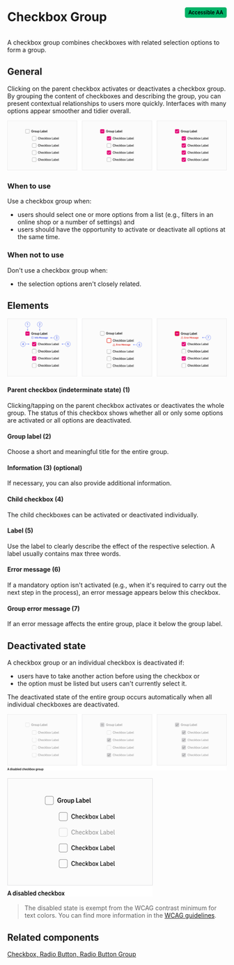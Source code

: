 <div style="display: inline-flex; align-items: center; justify-content: space-between; width: 100%;">
    <h1>Checkbox Group</h1>
    <img src="assets/aa.png" alt="Accessible AA" />
</div>

A checkbox group combines checkboxes with related selection options to form a group.

## General

Clicking on the parent checkbox activates or deactivates a checkbox group. By grouping the content of checkboxes and describing the group, you can present contextual relationships to users more quickly. Interfaces with many options appear smoother and tidier overall.

![Checkbox Group](assets/3_components/checkbox-group/checkbox-group.png)

### When to use

Use a checkbox group when:

- users should select one or more options from a list (e.g., filters in an online shop or a number of settings) and
- users should have the opportunity to activate or deactivate all options at the same time.

### When not to use

Don't use a checkbox group when:

- the selection options aren't closely related.

## Elements

![Elements of Checkbox Group](assets/3_components/checkbox-group/Elements.png)

#### Parent checkbox (indeterminate state) (1)

Clicking/tapping on the parent checkbox activates or deactivates the whole group. The status of this checkbox shows whether all or only some options are activated or all options are deactivated.

#### Group label (2)

Choose a short and meaningful title for the entire group.

#### Information (3) (optional)

If necessary, you can also provide additional information.

#### Child checkbox (4)

The child checkboxes can be activated or deactivated individually.

#### Label (5)

Use the label to clearly describe the effect of the respective selection. A label usually contains max three words.

#### Error message (6)

If a mandatory option isn't activated (e.g., when it's required to carry out the next step in the process), an error message appears below this checkbox.

#### Group error message (7)

If an error message affects the entire group, place it below the group label.

## Deactivated state

A checkbox group or an individual checkbox is deactivated if:

- users have to take another action before using the checkbox or
- the option must be listed but users can't currently select it.

The deactivated state of the entire group occurs automatically when all individual checkboxes are deactivated.

![A deactivated checkbox group](assets/3_components/checkbox-group/checkbox-group-disabled-en.png)

![A deactivated checkbox](assets/3_components/checkbox-group/checkbox-group-disabled-single-en.png)

> The disabled state is exempt from the WCAG contrast minimum for text colors. You can find more information in the [WCAG guidelines](https://www.w3.org/TR/WCAG21/#contrast-minimum).

## Related components

[Checkbox, ](?path=/usage/components-checkbox)
[Radio Button, ](?path=/usage/components-radio-button)
[Radio Button Group](?path=/usage/components-radio-button-group)
